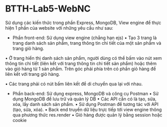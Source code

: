 ﻿# BTTH-Lab5-WebNC
Sử dụng các kiến thức trong phần Express, MongoDB, View engine để thực hiện 1 phần của website với
những yêu cầu như sau:

- Phần front-end: Sử dụng view engine (chẳng hạn ejs)
• Tạo 3 trang là trang danh sách sản phẩm, trang thông tin chi tiết của một sản phẩm và trang
giỏ hàng.

• Ở trang hiển thị danh sách sản phẩm, người dùng có thể bấm vào nút xem thông tin chi tiết
(liên kết với trang thông tin chi tiết sản phẩm) hoặc thêm vào giỏ hàng từ 1 sản phẩm. Trên
góc phải phía trên có phần giỏ hàng để liên kết với trang giỏ hàng.

• Các trang phải có nút bấm liên kết để di chuyển qua lại với nhau.


- Phần back-end: Sử dụng express, MongoDB và công cụ Postman
• Sử dụng MongoDB để lưu trữ và quản lý DB
• Các API cần có là tạo, sửa, xóa, lấy danh sách sản phẩm.
• Sử dụng Postman để tương tác với API (tạo, sửa, xóa).
• Back end truyền dữ liệu trực tiếp tới view engine thông qua phương thức res.render
• Giỏ hàng được quản lý bằng session hoặc cookie

